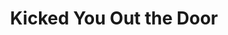 ---
layout: post
title: Kicked You Out the Door
description: Another Hundred Miles rehearsing in Kingston, NJ.
artists: dan maynard, doug holmes
embed_player:
  type: youtube
  src: GsmoxeVN4sc
---